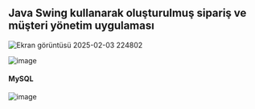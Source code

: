 ## Java Swing kullanarak oluşturulmuş sipariş ve müşteri yönetim uygulaması

![Ekran görüntüsü 2025-02-03 224802](https://github.com/user-attachments/assets/6dafad54-3314-4cd8-a249-bbb438dfe92a)

![image](https://github.com/user-attachments/assets/7c13a8c7-9f22-498f-a8b3-e71bf348e37a)

#### MySQL
![image](https://github.com/user-attachments/assets/650b9c08-7606-4119-8fc2-576b2bd65eb3)
